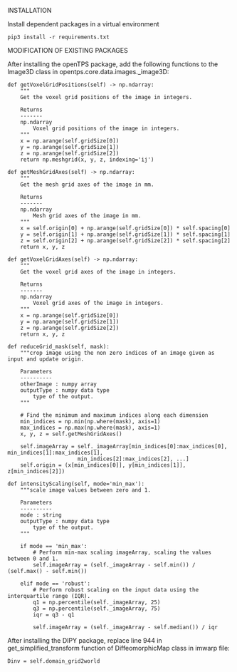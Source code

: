 INSTALLATION

Install dependent packages in a virtual environment

    pip3 install -r requirements.txt

MODIFICATION OF EXISTING PACKAGES

After installing the openTPS package, add the following functions to the Image3D class in opentps.core.data.images._image3D:

    def getVoxelGridPositions(self) -> np.ndarray:
        """
        Get the voxel grid positions of the image in integers.

        Returns
        -------
        np.ndarray
            Voxel grid positions of the image in integers.
        """
        x = np.arange(self.gridSize[0])
        y = np.arange(self.gridSize[1])
        z = np.arange(self.gridSize[2])
        return np.meshgrid(x, y, z, indexing='ij')

    def getMeshGridAxes(self) -> np.ndarray:
        """
        Get the mesh grid axes of the image in mm.

        Returns
        -------
        np.ndarray
            Mesh grid axes of the image in mm.
        """
        x = self.origin[0] + np.arange(self.gridSize[0]) * self.spacing[0]
        y = self.origin[1] + np.arange(self.gridSize[1]) * self.spacing[1]
        z = self.origin[2] + np.arange(self.gridSize[2]) * self.spacing[2]
        return x, y, z

    def getVoxelGridAxes(self) -> np.ndarray:
        """
        Get the voxel grid axes of the image in integers.

        Returns
        -------
        np.ndarray
            Voxel grid axes of the image in integers.
        """
        x = np.arange(self.gridSize[0])
        y = np.arange(self.gridSize[1])
        z = np.arange(self.gridSize[2])
        return x, y, z

    def reduceGrid_mask(self, mask):
        """crop image using the non zero indices of an image given as input and update origin.

        Parameters
        ----------
        otherImage : numpy array
        outputType : numpy data type
            type of the output.
        """

        # Find the minimum and maximum indices along each dimension
        min_indices = np.min(np.where(mask), axis=1)
        max_indices = np.max(np.where(mask), axis=1)
        x, y, z = self.getMeshGridAxes()

        self.imageArray = self._imageArray[min_indices[0]:max_indices[0], min_indices[1]:max_indices[1],
                          min_indices[2]:max_indices[2], ...]
        self.origin = (x[min_indices[0]], y[min_indices[1]], z[min_indices[2]])

    def intensityScaling(self, mode='min_max'):
        """scale image values between zero and 1.

        Parameters
        ----------
        mode : string
        outputType : numpy data type
            type of the output.
        """

        if mode == 'min_max':
            # Perform min-max scaling imageArray, scaling the values between 0 and 1.
            self.imageArray = (self._imageArray - self.min()) / (self.max() - self.min())

        elif mode == 'robust':
            # Perform robust scaling on the input data using the interquartile range (IQR).
            q1 = np.percentile(self._imageArray, 25)
            q3 = np.percentile(self._imageArray, 75)
            iqr = q3 - q1

            self.imageArray = (self._imageArray - self.median()) / iqr

After installing the DIPY package, replace line 944 in get_simplified_transform function of DiffeomorphicMap class in imwarp file:

    Dinv = self.domain_grid2world

    

